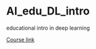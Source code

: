 # AI_edu_DL_intro
educational intro in deep learning

[Course link](https://stepik.org/course/180984/syllabus)
